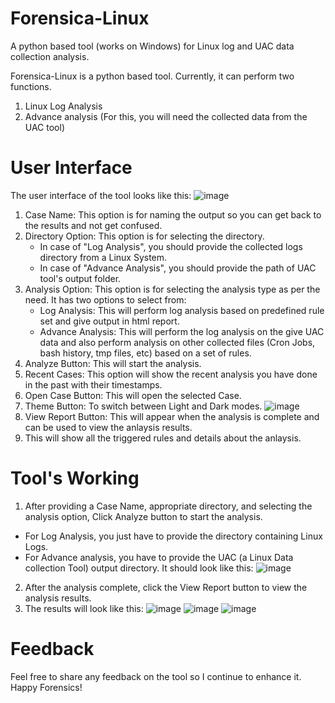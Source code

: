 # Forensica-Linux
A python based tool (works on Windows) for Linux log and UAC data collection analysis.

Forensica-Linux is a python based tool. Currently, it can perform two functions. 
1. Linux Log Analysis
2. Advance analysis (For this, you will need the collected data from the UAC tool)

# User Interface
The user interface of the tool looks like this:
![image](https://github.com/user-attachments/assets/92a42277-c147-415f-b2ea-1a6722a76e29)
1. Case Name: This option is for naming the output so you can get back to the results and not get confused.
2. Directory Option: This option is for selecting the directory.
   - In case of "Log Analysis", you should provide the collected logs directory from a Linux System.
   - In case of "Advance Analysis", you should provide the path of UAC tool's output folder.
3. Analysis Option: This option is for selecting the analysis type as per the need. It has two options to select from:
   - Log Analysis: This will perform log analysis based on predefined rule set and give output in html report.
   - Advance Analysis: This will perform the log analysis on the give UAC data and also perform analysis on other collected files (Cron Jobs, bash history, tmp files, etc) based on a set of rules.
4. Analyze Button: This will start the analysis.
5. Recent Cases: This option will show the recent analysis you have done in the past with their timestamps.
6. Open Case Button: This will open the selected Case.
7. Theme Button: To switch between Light and Dark modes.
![image](https://github.com/user-attachments/assets/fb78cef4-84d2-4c1c-baa6-9e418360bde3)
8. View Report Button: This will appear when the analysis is complete and can be used to view the anlaysis results.
9. This will show all the triggered rules and details about the anlaysis.

# Tool's Working
1. After providing a Case Name, appropriate directory, and selecting the analysis option, Click Analyze button to start the analysis.
  - For Log Analysis, you just have to provide the directory containing Linux Logs.
  - For Advance analysis, you have to provide the UAC (a Linux Data collection Tool) output directory. It should look like this:
![image](https://github.com/user-attachments/assets/e94293c7-2208-4424-9cbd-41d41cc3c342)
2. After the analysis complete, click the View Report button to view the analysis results.
3. The results will look like this:
![image](https://github.com/user-attachments/assets/a4a4512c-7d18-448b-a7c8-57972112838b)
![image](https://github.com/user-attachments/assets/32d94a29-4451-426b-a56e-23d91540ae40)
![image](https://github.com/user-attachments/assets/448e2eae-dec9-4067-97b1-41e68f08f0c4)

# Feedback
Feel free to share any feedback on the tool so I continue to enhance it.
Happy Forensics!






